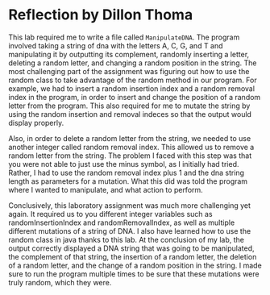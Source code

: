 # Reflection by Dillon Thoma

This lab required me to write a file called `ManipulateDNA`. The program
involved taking a string of dna with the letters A, C, G, and T and
manipulating it by outputting its complement, randomly inserting a letter,
deleting a random letter, and changing a random position in the string. The
most challenging part of the assignment was figuring out how to use the random
class to take advantage of the random method in our program. For example, we
had to insert a random insertion index and a random removal index in the
program, in order to insert and change the position of a random letter from the
program. This also required for me to mutate the string by using the random
insertion and removal indeces so that the output would display properly.

Also, in order to delete a random letter from the string, we needed to use
another integer called random removal index. This allowed us to remove a random
letter from the string. The problem I faced with this step was that you were
not able to just use the minus symbol, as I initially had tried. Rather, I had
to use the random removal index plus 1 and the dna string length as parameters
for a mutation. What this did was told the program where I wanted to
manipulate, and what action to perform.

Conclusively, this laboratory assignment was much more challenging yet again.
It required us to you different integer variables such as randomInsertionIndex
and randomRemovalIndex, as well as multiple different mutations of a string of
DNA. I also have learned how to use the random class in java thanks to this
lab. At the conclusion of my lab, the output correctly displayed a DNA string
that was going to be manipulated, the complement of that string, the insertion
of a random letter, the deletion of a random letter, and the change of a random
position in the string. I made sure to run the program multiple times to be
sure that these mutations were truly random, which they were.

